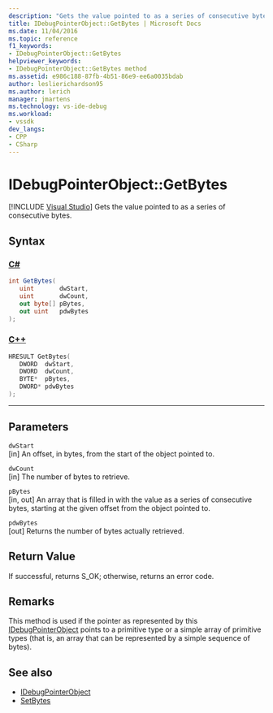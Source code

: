```yaml
---
description: "Gets the value pointed to as a series of consecutive bytes."
title: IDebugPointerObject::GetBytes | Microsoft Docs
ms.date: 11/04/2016
ms.topic: reference
f1_keywords:
- IDebugPointerObject::GetBytes
helpviewer_keywords:
- IDebugPointerObject::GetBytes method
ms.assetid: e986c188-87fb-4b51-86e9-ee6a0035bdab
author: leslierichardson95
ms.author: lerich
manager: jmartens
ms.technology: vs-ide-debug
ms.workload:
- vssdk
dev_langs:
- CPP
- CSharp
---
```

# IDebugPointerObject::GetBytes

 [!INCLUDE [Visual Studio](~/includes/applies-to-version/vs-windows-only.md)]
Gets the value pointed to as a series of consecutive bytes.

## Syntax

### [C#](#tab/csharp)
```csharp
int GetBytes(
   uint       dwStart,
   uint       dwCount,
   out byte[] pBytes,
   out uint   pdwBytes
);
```
### [C++](#tab/cpp)
```cpp
HRESULT GetBytes( 
   DWORD  dwStart,
   DWORD  dwCount,
   BYTE*  pBytes,
   DWORD* pdwBytes
);
```
---

## Parameters
`dwStart`\
[in] An offset, in bytes, from the start of the object pointed to.

`dwCount`\
[in] The number of bytes to retrieve.

`pBytes`\
[in, out] An array that is filled in with the value as a series of consecutive bytes, starting at the given offset from the object pointed to.

`pdwBytes`\
[out] Returns the number of bytes actually retrieved.

## Return Value
 If successful, returns S_OK; otherwise, returns an error code.

## Remarks
 This method is used if the pointer as represented by this [IDebugPointerObject](../../../extensibility/debugger/reference/idebugpointerobject.md) points to a primitive type or a simple array of primitive types (that is, an array that can be represented by a simple sequence of bytes).

## See also
- [IDebugPointerObject](../../../extensibility/debugger/reference/idebugpointerobject.md)
- [SetBytes](../../../extensibility/debugger/reference/idebugpointerobject-setbytes.md)
